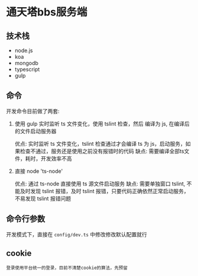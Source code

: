 # 通天塔bbs服务端

## 技术栈

  - node.js
  - koa
  - mongodb
  - typescript
  - gulp

## 命令

  开发命令目前做了两套:

  1. 使用 gulp 实时监听 ts 文件变化，使用 tslint 检查，然后 编译为 js, 在编译后的文件启动服务器

     优点: 实时监听 ts 文件变化，tslint 检查通过才会编译 ts 为 js，启动服务，如果检查不通过，服务还是使用之前没有报错时的代码
     缺点: 需要编译全部ts文件，耗时，开发效率不高


  2. 直接 node 'ts-node'

     优点: 通过 ts-node 直接使用 ts 源文件启动服务
     缺点: 需要单独窗口 tslint, 不能及时发现 tslint 报错，及时 tslint 报错，只要代码正确依然正常启动服务，不易发现 tslint 报错问题


## 命令行参数

  开发模式下，直接在 `config/dev.ts` 中修改修改默认配置就行


## cookie

    登录使用平台统一的登录，目前不清楚cookie的算法，先预留